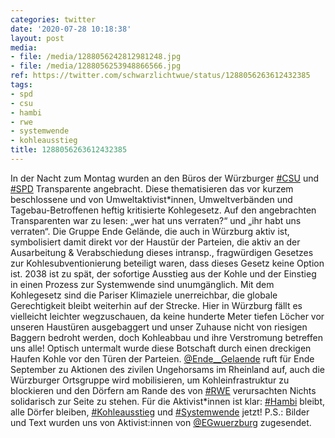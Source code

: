 ```yaml
---
categories: twitter
date: '2020-07-28 10:18:38'
layout: post
media:
- file: /media/1288056242812981248.jpg
- file: /media/1288056253948866566.jpg
ref: https://twitter.com/schwarzlichtwue/status/1288056263612432385
tags:
- spd
- csu
- hambi
- rwe
- systemwende
- kohleausstieg
title: 1288056263612432385
---
```

In der Nacht zum Montag wurden an den Büros der Würzburger [#CSU](/t/csu) und [#SPD](/t/spd) Transparente angebracht. Diese thematisieren das vor kurzem beschlossene und von Umweltaktivist\*innen, Umweltverbänden und Tagebau-Betroffenen heftig kritisierte Kohlegesetz. 
Auf den angebrachten Transparenten war zu lesen: „wer hat uns verraten?“ und „ihr habt uns verraten“.
Die Gruppe Ende Gelände, die auch in Würzburg aktiv ist, symbolisiert damit direkt vor der Haustür der Parteien, die aktiv an der Ausarbeitung &amp; Verabschiedung dieses intransp., fragwürdigen Gesetzes zur Kohlesubventionierung beteiligt waren, dass dieses Gesetz keine Option ist.
2038 ist zu spät, der sofortige Ausstieg aus der Kohle und der Einstieg in einen Prozess zur Systemwende sind unumgänglich. Mit dem Kohlegesetz sind die Pariser Klimaziele unerreichbar, die globale Gerechtigkeit bleibt weiterhin auf der Strecke.
Hier in Würzburg fällt es vielleicht leichter wegzuschauen, da keine hunderte Meter tiefen Löcher vor unseren Haustüren ausgebaggert und unser Zuhause nicht von riesigen Baggern bedroht werden, doch Kohleabbau und ihre Verstromung betreffen uns alle!
Optisch untermalt wurde diese Botschaft durch einen dreckigen Haufen Kohle vor den Türen der Parteien.
[@Ende__Gelaende](https://twitter.com/Ende__Gelaende) ruft für Ende September zu Aktionen des zivilen Ungehorsams im Rheinland auf, auch die Würzburger Ortsgruppe wird mobilisieren, um Kohleinfrastruktur zu blockieren und den Dörfern am Rande des von [#RWE](/t/rwe) verursachten Nichts solidarisch zur Seite zu stehen.
Für die Aktivist\*innen ist klar: [#Hambi](/t/hambi) bleibt, alle Dörfer bleiben, [#Kohleausstieg](/t/kohleausstieg) und [#Systemwende](/t/systemwende) jetzt!
P.S.: Bilder und Text wurden uns von Aktivist:innen von [@EGwuerzburg](https://twitter.com/EGwuerzburg) zugesendet.
